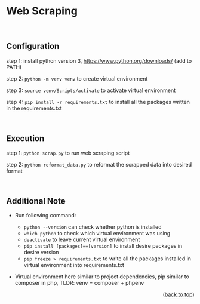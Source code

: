 <a name="readme-top"></a>

# Web Scraping

<br/>

<!-- Configuration -->
## Configuration
step 1: install python version 3, https://www.python.org/downloads/ (add to PATH)

step 2: ```python -m venv venv``` to create virtual environment

step 3: ```source venv/Scripts/activate``` to activate virtual environment

step 4: ```pip install -r requirements.txt``` to install all the packages written in the requirements.txt

<br/>

<!-- Execution -->
## Execution
step 1: ```python scrap.py``` to run web scraping script

step 2: ```python reformat_data.py``` to reformat the scrapped data into desired format

<br/>

<!-- Additional Note -->
## Additional Note
- Run following command:
    - ```python --version``` can check whether python is installed
    - ```which python``` to check which virtual environment was using
    - ```deactivate``` to leave current virtual environment
    - ```pip install [packages]==[version]``` to install desire packages in desire version
    - ```pip freeze > requirements.txt``` to write all the packages installed in virtual environment into requirements.txt

- Virtual environment here similar to project dependencies, pip similar to composer in php, TLDR: venv = composer + phpenv


  
<p align="right">(<a href="#readme-top">back to top</a>)</p>
